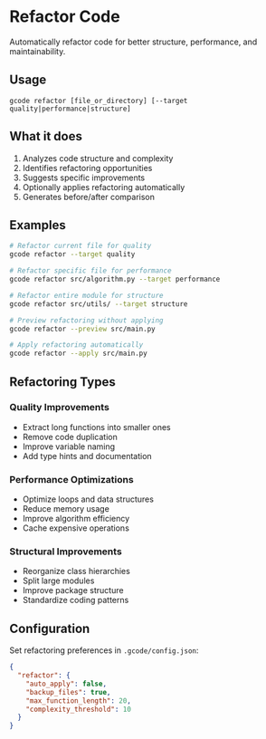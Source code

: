 # Refactor Code

Automatically refactor code for better structure, performance, and maintainability.

## Usage
```
gcode refactor [file_or_directory] [--target quality|performance|structure]
```

## What it does
1. Analyzes code structure and complexity
2. Identifies refactoring opportunities
3. Suggests specific improvements
4. Optionally applies refactoring automatically
5. Generates before/after comparison

## Examples
```bash
# Refactor current file for quality
gcode refactor --target quality

# Refactor specific file for performance
gcode refactor src/algorithm.py --target performance

# Refactor entire module for structure
gcode refactor src/utils/ --target structure

# Preview refactoring without applying
gcode refactor --preview src/main.py

# Apply refactoring automatically
gcode refactor --apply src/main.py
```

## Refactoring Types

### Quality Improvements
- Extract long functions into smaller ones
- Remove code duplication
- Improve variable naming
- Add type hints and documentation

### Performance Optimizations
- Optimize loops and data structures
- Reduce memory usage
- Improve algorithm efficiency
- Cache expensive operations

### Structural Improvements
- Reorganize class hierarchies
- Split large modules
- Improve package structure
- Standardize coding patterns

## Configuration
Set refactoring preferences in `.gcode/config.json`:
```json
{
  "refactor": {
    "auto_apply": false,
    "backup_files": true,
    "max_function_length": 20,
    "complexity_threshold": 10
  }
}
```
